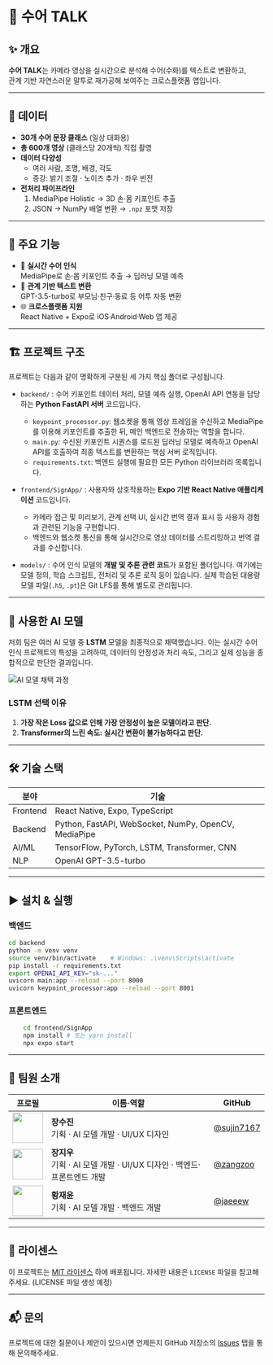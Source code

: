 # 👋 수어 TALK

## ✨ 개요
**수어 TALK**는 카메라 영상을 실시간으로 분석해 수어(수화)를 텍스트로 변환하고,  
관계 기반 자연스러운 말투로 재가공해 보여주는 크로스플랫폼 앱입니다.

---

## 📂 데이터
- **30개 수어 문장 클래스** (일상 대화용)  
- **총 600개 영상** (클래스당 20개씩) 직접 촬영  
- **데이터 다양성**  
  - 여러 사람, 조명, 배경, 각도  
  - 증강: 밝기 조절 · 노이즈 추가 · 좌우 반전  
- **전처리 파이프라인**  
  1. MediaPipe Holistic → 3D 손·몸 키포인트 추출  
  2. JSON → NumPy 배열 변환 → `.npz` 포맷 저장  

---

## 🚀 주요 기능
- 🎥 **실시간 수어 인식**  
  MediaPipe로 손·몸 키포인트 추출 → 딥러닝 모델 예측  
- 💬 **관계 기반 텍스트 변환**  
  GPT-3.5-turbo로 부모님·친구·동료 등 어투 자동 변환  
- 🌐 **크로스플랫폼 지원**  
  React Native + Expo로 iOS·Android·Web 앱 제공  

---

## 🏗️ 프로젝트 구조

프로젝트는 다음과 같이 명확하게 구분된 세 가지 핵심 폴더로 구성됩니다.

-   `backend/`
    : 수어 키포인트 데이터 처리, 모델 예측 실행, OpenAI API 연동을 담당하는 **Python FastAPI 서버** 코드입니다.
    -   `keypoint_processor.py`: 웹소켓을 통해 영상 프레임을 수신하고 MediaPipe를 이용해 키포인트를 추출한 뒤, 메인 백엔드로 전송하는 역할을 합니다.
    -   `main.py`: 수신된 키포인트 시퀀스를 로드된 딥러닝 모델로 예측하고 OpenAI API를 호출하여 최종 텍스트를 변환하는 핵심 서버 로직입니다.
    -   `requirements.txt`: 백엔드 실행에 필요한 모든 Python 라이브러리 목록입니다.

-   `frontend/SignApp/`
    : 사용자와 상호작용하는 **Expo 기반 React Native 애플리케이션** 코드입니다.
    -   카메라 접근 및 미리보기, 관계 선택 UI, 실시간 번역 결과 표시 등 사용자 경험과 관련된 기능을 구현합니다.
    -   백엔드와 웹소켓 통신을 통해 실시간으로 영상 데이터를 스트리밍하고 번역 결과를 수신합니다.

-   `models/`
    : 수어 인식 모델의 **개발 및 추론 관련 코드**가 포함된 폴더입니다. 여기에는 모델 정의, 학습 스크립트, 전처리 및 추론 로직 등이 있습니다. 실제 학습된 대용량 모델 파일(`.h5`, `.pt`)은 Git LFS를 통해 별도로 관리됩니다.

---

## 🧠 사용한 AI 모델

저희 팀은 여러 AI 모델 중 **LSTM** 모델을 최종적으로 채택했습니다. 이는 실시간 수어 인식 프로젝트의 특성을 고려하여, 데이터의 안정성과 처리 속도, 그리고 실제 성능을 종합적으로 판단한 결과입니다.

![AI 모델 채택 과정]()

### LSTM 선택 이유
1.  **가장 작은 Loss 값으로 인해 가장 안정성이 높은 모델이라고 판단.**
2.  **Transformer의 느린 속도: 실시간 변환이 불가능하다고 판단.**

---

## 🛠️ 기술 스택
| 분야        | 기술                                 |
|-----------|------------------------------------|
| Frontend  | React Native, Expo, TypeScript     |
| Backend   | Python, FastAPI, WebSocket, NumPy, OpenCV, MediaPipe |
| AI/ML     | TensorFlow, PyTorch, LSTM, Transformer, CNN |
| NLP       | OpenAI GPT-3.5-turbo               |

---

## ▶️ 설치 & 실행

### 백엔드
```bash
cd backend
python -m venv venv
source venv/bin/activate    # Windows: .\venv\Scripts\activate
pip install -r requirements.txt
export OPENAI_API_KEY="sk-..."
uvicorn main:app --reload --port 8000
uvicorn keypoint_processor:app --reload --port 8001
```

### 프론트엔드
```bash
    cd frontend/SignApp
    npm install # 또는 yarn install
    npx expo start
```

---

## 👥 팀원 소개

| 프로필 | 이름·역할 | GitHub |
| :----: | ---------------- | ------------------------------------ |
| <img src="https://github.com/sujin7167.png?size=100" width="60"/> | **장수진**<br>기획 · AI 모델 개발 · UI/UX 디자인 | [@sujin7167](https://github.com/sujin7167) |
| <img src="https://github.com/zangzoo.png?size=100" width="60"/> | **장지우**<br>기획 · AI 모델 개발 · UI/UX 디자인 · 백엔드·프론트엔드 개발 | [@zangzoo](https://github.com/zangzoo) |
| <img src="https://github.com/jaeeew.png?size=100" width="60"/> | **황재윤**<br>기획 · AI 모델 개발 · 백엔드 개발| [@jaeeew](https://github.com/jaeeew) |

---

## 📄 라이센스

이 프로젝트는 [MIT 라이센스](https://opensource.org/licenses/MIT) 하에 배포됩니다. 자세한 내용은 `LICENSE` 파일을 참고해주세요. (LICENSE 파일 생성 예정)

---

## 📬 문의

프로젝트에 대한 질문이나 제안이 있으시면 언제든지 GitHub 저장소의 [Issues] 탭을 통해 문의해주세요.

[Issues]: https://github.com/zangzoo/AIProject/issues
